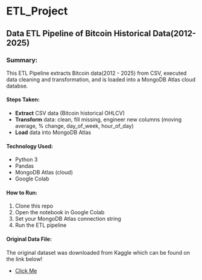 # ETL_Project
## Data ETL Pipeline of Bitcoin Historical Data(2012-2025)
### Summary:
This ETL Pipeline extracts Bitcoin data(2012 - 2025) from CSV, executed data cleaning and transformation, and is loaded into a MongoDB Atlas cloud databse.

#### Steps Taken:

- **Extract** CSV data (Bitcoin historical OHLCV)
- **Transform** data: clean, fill missing, engineer new columns (moving average, % change, day_of_week, hour_of_day)
- **Load** data into MongoDB Atlas

#### Technology Used:

- Python 3
- Pandas
- MongoDB Atlas (cloud)
- Google Colab

#### How to Run:

1. Clone this repo
2. Open the notebook in Google Colab
3. Set your MongoDB Atlas connection string
4. Run the ETL pipeline

#### Original Data File:
The original dataset was downloaded from Kaggle which can be found on the link below!
- [Click Me](https://www.kaggle.com/datasets/mczielinski/bitcoin-historical-data/data)
